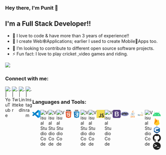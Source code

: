### Hey there, I'm Punit 👋


## I'm a Full Stack Developer!!

- 👯 I love to code & have more than 3 years of experience!!
- 🌱 I create Web🕸️Applications; earlier I used to create Mobile📱Apps too.
- 🔭 I’m looking to contribute to different open source software projects.
- ⚡ Fun fact: I love to play cricket ,video games and riding. 

<img src="https://media1.giphy.com/media/QTfX9Ejfra3ZmNxh6B/200.gif"  />

### Connect with me:

[<img align="left" alt=". | YouTube" width="22px" src="https://cdn.jsdelivr.net/npm/simple-icons@v3/icons/facebook.svg" />][facebook]
[<img align="left" alt=". | Twitter" width="22px" src="https://cdn.jsdelivr.net/npm/simple-icons@v3/icons/twitter.svg" />][twitter]
[<img align="left" alt=". | LinkedIn" width="22px" src="https://cdn.jsdelivr.net/npm/simple-icons@v3/icons/linkedin.svg" />][linkedin]
[<img align="left" alt=". | Instagram" width="22px" src="https://cdn.jsdelivr.net/npm/simple-icons@v3/icons/instagram.svg" />][instagram]

<br />

### Languages and Tools:

[<img align="left" alt="Visual Studio Code" width="26px" src="https://raw.githubusercontent.com/github/explore/80688e429a7d4ef2fca1e82350fe8e3517d3494d/topics/visual-studio-code/visual-studio-code.png" />][home]
[<img align="left" alt="Visual Studio Code" width="26px" src="https://skillicons.dev/icons?i=eclipse" />][home]
[<img align="left" alt="Visual Studio Code" width="26px" src="https://skillicons.dev/icons?i=react" />][home]
[<img align="left" alt="Visual Studio Code" width="26px" src="https://skillicons.dev/icons?i=angular" />][home]
[<img align="left" alt="HTML5" width="26px" src="https://raw.githubusercontent.com/github/explore/80688e429a7d4ef2fca1e82350fe8e3517d3494d/topics/html/html.png" />][home]
[<img align="left" alt="CSS3" width="26px" src="https://raw.githubusercontent.com/github/explore/80688e429a7d4ef2fca1e82350fe8e3517d3494d/topics/css/css.png" />][home]
[<img align="left" alt="Visual Studio Code" width="26px" src="https://skillicons.dev/icons?i=java" />][home]
[<img align="left" alt="Visual Studio Code" width="26px" src="https://skillicons.dev/icons?i=spring" />][home]
[<img align="left" alt="JavaScript" width="26px" src="https://raw.githubusercontent.com/github/explore/80688e429a7d4ef2fca1e82350fe8e3517d3494d/topics/javascript/javascript.png" />][home]
[<img align="left" alt="Visual Studio Code" width="26px" src="https://skillicons.dev/icons?i=ts" />][home]
[<img align="left" alt="Bootstrap4" width="26px" src="https://raw.githubusercontent.com/github/explore/80688e429a7d4ef2fca1e82350fe8e3517d3494d/topics/bootstrap/bootstrap.png" />][home]
[<img align="left" alt="PHP7" width="26px" src="https://raw.githubusercontent.com/github/explore/80688e429a7d4ef2fca1e82350fe8e3517d3494d/topics/php/php.png" />][home]
[<img align="left" alt="java" width="26px" src="https://raw.githubusercontent.com/github/explore/80688e429a7d4ef2fca1e82350fe8e3517d3494d/topics/java/java.png" />][home]
[<img align="left" alt="MySQL" width="26px" src="https://raw.githubusercontent.com/github/explore/80688e429a7d4ef2fca1e82350fe8e3517d3494d/topics/mysql/mysql.png" />][home]
[<img align="left" alt="Visual Studio Code" width="26px" src="https://skillicons.dev/icons?i=git" />][home]
[<img align="left" alt="Android" width="26px" src="https://raw.githubusercontent.com/github/explore/80688e429a7d4ef2fca1e82350fe8e3517d3494d/topics/android/android.png" />][home]
[<img align="left" alt="Firebase" width="26px" src="https://raw.githubusercontent.com/github/explore/80688e429a7d4ef2fca1e82350fe8e3517d3494d/topics/firebase/firebase.png" />][home]
[<img align="left" alt="C" width="26px" src="https://raw.githubusercontent.com/github/explore/80688e429a7d4ef2fca1e82350fe8e3517d3494d/topics/c/c.png" />][home]
[<img align="left" alt="GitHub" width="26px" src="https://raw.githubusercontent.com/github/explore/78df643247d429f6cc873026c0622819ad797942/topics/github/github.png" />][home]
[<img align="left" alt="Terminal" width="26px" src="https://raw.githubusercontent.com/github/explore/80688e429a7d4ef2fca1e82350fe8e3517d3494d/topics/terminal/terminal.png" />][home]

<br />
<br />

---


[home]: #
[twitter]: https://twitter.com/Pun_IT_
[instagram]: https://www.instagram.com/punit.__
[linkedin]: https://www.linkedin.com/in/punitkm/
[facebook]: #

